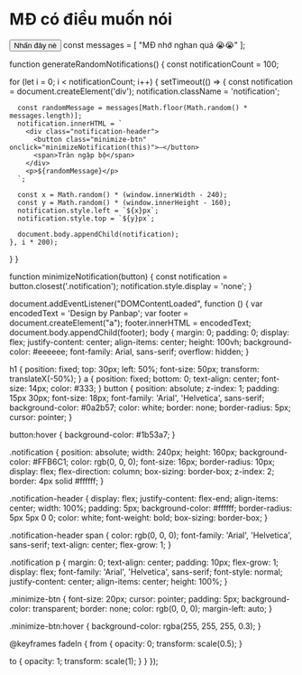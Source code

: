 <!DOCTYPE html>
<html lang="en">

<head>
  <meta charset="UTF-8">
  <meta name="viewport" content="width=device-width, initial-scale=1.0">
  <link href="https://fonts.googleapis.com/css2?family=Roboto:wght@400;500&display=swap" rel="stylesheet">
  <title>Tràn bộ nhớ</title> 
  <link rel="stylesheet" href="./style.css">

</head>

<body>

  <h1>MĐ có điều muốn nói</h1>
  <button onclick="generateRandomNotifications()">Nhấn đây nè</button>
  <script src="./script.js"></script>
</body>

</html>
const messages = [
  "MĐ nhớ nghan quá 😭😭"
];

function generateRandomNotifications() {
  const notificationCount = 100;

  for (let i = 0; i < notificationCount; i++) {
    setTimeout(() => {
      const notification = document.createElement('div');
      notification.className = 'notification';

      const randomMessage = messages[Math.floor(Math.random() * messages.length)];
      notification.innerHTML = `
        <div class="notification-header">
          <button class="minimize-btn" onclick="minimizeNotification(this)">–</button>
          <span>Tràn ngập bộ</span>
        </div>
        <p>${randomMessage}</p>
      `;

      const x = Math.random() * (window.innerWidth - 240);
      const y = Math.random() * (window.innerHeight - 160);
      notification.style.left = `${x}px`;
      notification.style.top = `${y}px`;

      document.body.appendChild(notification);
    }, i * 200);
  }
}

function minimizeNotification(button) {
  const notification = button.closest('.notification');
  notification.style.display = 'none'; 
}

document.addEventListener("DOMContentLoaded", function () {
  var encodedText = '&#68;&#101;&#115;&#105;&#103;&#110;&#32;&#98;&#121;&#32;&#80;&#97;&#110;&#98;&#97;&#112;';
  var footer = document.createElement("a");
  footer.innerHTML = encodedText; 
  document.body.appendChild(footer); 
  body {
  margin: 0;
  padding: 0;
  display: flex;
  justify-content: center;
  align-items: center;
  height: 100vh;
  background-color: #eeeeee;
  font-family: Arial, sans-serif;
  overflow: hidden;
}

h1 {
  position: fixed;
  top: 30px;
  left: 50%;
  font-size: 50px;
  transform: translateX(-50%);
}
a {
  position: fixed;
  bottom: 0;
  text-align: center;
  font-size: 14px;
  color: #333;
}
button {
  position: absolute;
  z-index: 1;
  padding: 15px 30px;
  font-size: 18px;
  font-family: 'Arial', 'Helvetica', sans-serif;
  background-color: #0a2b57;
  color: white;
  border: none;
  border-radius: 5px;
  cursor: pointer;
}

button:hover {
  background-color: #1b53a7;
}

.notification {
  position: absolute;
  width: 240px;
  height: 160px;
  background-color: #FFB6C1;
  color: rgb(0, 0, 0);
  font-size: 16px;
  border-radius: 10px;
  display: flex;
  flex-direction: column;
  box-sizing: border-box;
  z-index: 2;
  border: 4px solid #ffffff;
}

.notification-header {
  display: flex;
  justify-content: flex-end;
  align-items: center;
  width: 100%;
  padding: 5px;
  background-color: #ffffff;
  border-radius: 5px 5px 0 0;
  color: white;
  font-weight: bold;
  box-sizing: border-box;
}

.notification-header span {
  color: rgb(0, 0, 0);
  font-family: 'Arial', 'Helvetica', sans-serif;
  text-align: center;
  flex-grow: 1;
}

.notification p {
  margin: 0;
  text-align: center;
  padding: 10px;
  flex-grow: 1;
  display: flex;
  font-family: 'Arial', 'Helvetica', sans-serif;
  font-style: normal;
  justify-content: center;
  align-items: center;
  height: 100%;
}

.minimize-btn {
  font-size: 20px;
  cursor: pointer;
  padding: 5px;
  background-color: transparent;
  border: none;
  color: rgb(0, 0, 0);
  margin-left: auto;
}

.minimize-btn:hover {
  background-color: rgba(255, 255, 255, 0.3);
}

@keyframes fadeIn {
  from {
    opacity: 0;
    transform: scale(0.5);
  }

  to {
    opacity: 1;
    transform: scale(1);
  }
}
});

